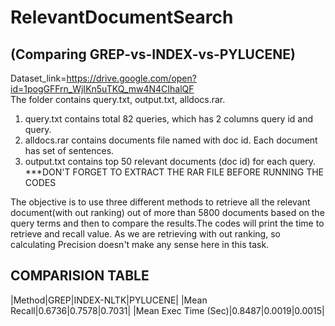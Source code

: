 # RelevantDocumentSearch
## (Comparing GREP-vs-INDEX-vs-PYLUCENE)
Dataset_link=https://drive.google.com/open?id=1pogGFFrn_WjIKn5uTKQ_mw4N4CIhalQF <br>
The folder contains query.txt, output.txt, alldocs.rar.
1. query.txt contains total 82 queries, which has 2 columns query id and query.
2. alldocs.rar contains documents file named with doc id. Each document has set of sentences.
3. output.txt contains top 50 relevant documents (doc id) for each query.<br>
***DON'T FORGET TO EXTRACT THE RAR FILE BEFORE RUNNING THE CODES

The objective is to use three different methods to retrieve all the relevant document(with out ranking) out of more than 5800 documents based on the query terms and then to compare the results.The codes will print the time to retrieve and recall value. As we are retrieving with out ranking, so calculating Precision doesn't make any sense here in this task.

## COMPARISION TABLE 

|Method|GREP|INDEX-NLTK|PYLUCENE|
|Mean Recall|0.6736|0.7578|0.7031|
|Mean Exec Time (Sec)|0.8487|0.0019|0.0015|



















 
